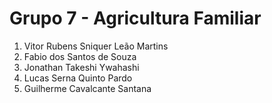 # Grupo 7 - Agricultura Familiar

1. Vitor Rubens Sniquer Leão Martins
1. Fabio dos Santos de Souza
1. Jonathan Takeshi Ywahashi
1. Lucas Serna Quinto Pardo
1. Guilherme Cavalcante Santana
